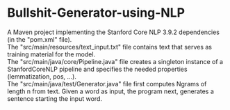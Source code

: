 # Bullshit-Generator-using-NLP
A Maven project implementing the Stanford Core NLP 3.9.2 dependencies (in the "pom.xml" file). <br>
The "src/main/resources/text_input.txt" file contains text that serves as training material for the model. <br>
The "src/main/java/core/Pipeline.java" file creates a singleton instance of a StanfordCoreNLP pipeline and specifies the needed properties (lemmatization, pos, ...). <br>
The "src/main/java/test/Generator.java" file first computes Ngrams of length n from text. Given a word as input, the program next, generates a sentence starting the input word.

